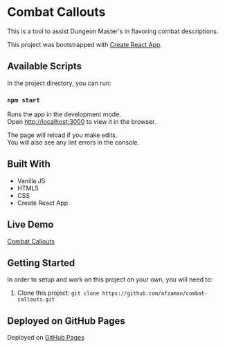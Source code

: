 # Combat Callouts

This is a tool to assist Dungeon Master's in flavoring combat descriptions. 

This project was bootstrapped with [Create React App](https://github.com/facebook/create-react-app).

## Available Scripts

In the project directory, you can run:

### `npm start`

Runs the app in the development mode.\
Open [http://localhost:3000](http://localhost:3000) to view it in the browser.

The page will reload if you make edits.\
You will also see any lint errors in the console.

## Built With 

- Vanilla JS
- HTML5
- CSS
- Create React App

## Live Demo

[Combat Callouts](https://afzaman.github.io/combat-callouts)

## Getting Started

In order to setup and work on this project on your own, you will need to:

1. Clone this project:
`git clone https://github.com/afzaman/combat-callouts.git`

## Deployed on GitHub Pages

Deployed on [GitHub Pages](https://pages.github.com/)  
